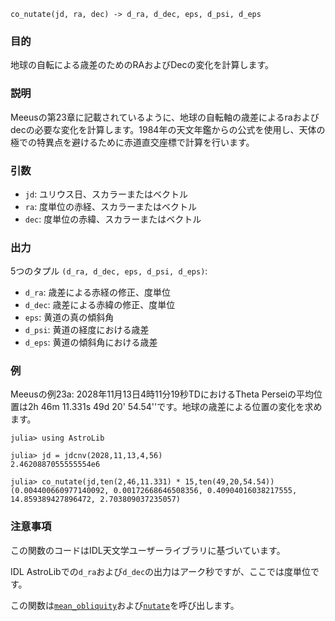 ```
co_nutate(jd, ra, dec) -> d_ra, d_dec, eps, d_psi, d_eps
```

### 目的

地球の自転による歳差のためのRAおよびDecの変化を計算します。

### 説明

Meeusの第23章に記載されているように、地球の自転軸の歳差によるraおよびdecの必要な変化を計算します。1984年の天文年鑑からの公式を使用し、天体の極での特異点を避けるために赤道直交座標で計算を行います。

### 引数

  * `jd`: ユリウス日、スカラーまたはベクトル
  * `ra`: 度単位の赤経、スカラーまたはベクトル
  * `dec`: 度単位の赤緯、スカラーまたはベクトル

### 出力

5つのタプル `(d_ra, d_dec, eps, d_psi, d_eps)`:

  * `d_ra`: 歳差による赤経の修正、度単位
  * `d_dec`: 歳差による赤緯の修正、度単位
  * `eps`: 黄道の真の傾斜角
  * `d_psi`: 黄道の経度における歳差
  * `d_eps`: 黄道の傾斜角における歳差

### 例

Meeusの例23a: 2028年11月13日4時11分19秒TDにおけるTheta Perseiの平均位置は2h 46m 11.331s 49d 20' 54.54''です。地球の歳差による位置の変化を求めます。

```jldoctest
julia> using AstroLib

julia> jd = jdcnv(2028,11,13,4,56)
2.4620887055555554e6

julia> co_nutate(jd,ten(2,46,11.331) * 15,ten(49,20,54.54))
(0.004400660977140092, 0.00172668646508356, 0.40904016038217555, 14.859389427896472, 2.703809037235057)
```

### 注意事項

この関数のコードはIDL天文学ユーザーライブラリに基づいています。

IDL AstroLibでの`d_ra`および`d_dec`の出力はアーク秒ですが、ここでは度単位です。

この関数は[`mean_obliquity`](@ref)および[`nutate`](@ref)を呼び出します。
